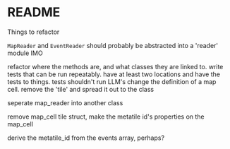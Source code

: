 # README

Things to refactor

`MapReader` and `EventReader` should probably be abstracted into a 'reader' module IMO

refactor where the methods are, and what classes they are linked to.
write tests that can be run repeatably. have at least two locations and have the tests to things. tests shouldn't run LLM's
change the definition of a map cell. remove the 'tile' and spread it out to the class

seperate map_reader into another class

remove map_cell tile struct, make the metatile id's properties on the map_cell

derive the metatile_id from the events array, perhaps?

